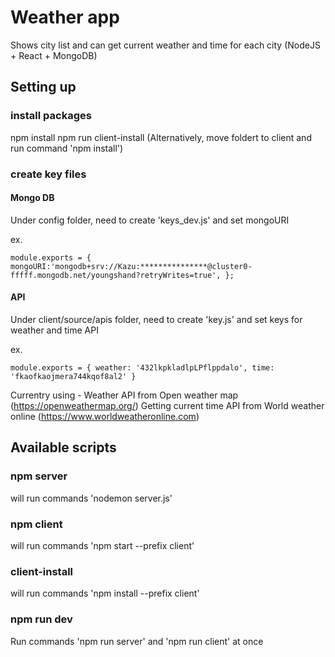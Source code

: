 # Weather app
Shows city list and can get current weather and time for each city
(NodeJS + React + MongoDB)

## Setting up
### install packages
npm install
npm run client-install
(Alternatively, move foldert to client and run command 'npm install')

### create key files
#### Mongo DB
Under config folder, need to create 'keys_dev.js' and set mongoURI

ex.

`module.exports = {
    mongoURI:'mongodb+srv://Kazu:***************@cluster0-fffff.mongodb.net/youngshand?retryWrites=true',
};`

#### API
Under client/source/apis folder, need to create 'key.js' and set keys for weather and time API

ex.

`module.exports = {
    weather: '432lkpkladlpLPflppdalo',
    time: 'fkaofkaojmera744kqof8al2'
}`

Currentry using -
Weather API from Open weather map (<https://openweathermap.org/>)
Getting current time API from World weather online (<https://www.worldweatheronline.com>)

## Available scripts
### npm server
will run commands 'nodemon server.js'

### npm client
will run commands 'npm start --prefix client'

### client-install
will run commands 'npm install --prefix client'

### npm run dev
Run commands 'npm run server' and 'npm run client' at once
